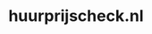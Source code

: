 ---
layout: post
title:  "huurprijscheck.nl"
internal_url:  "/dutchgov/huurprijscheck.nl.html"
categories: dutchgov
---